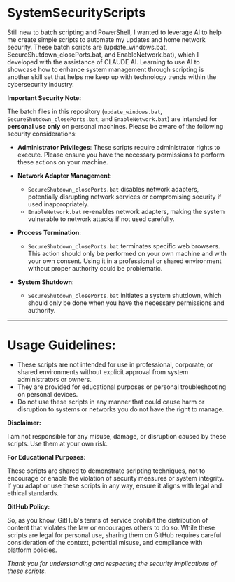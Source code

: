 # SystemSecurityScripts

Still new to batch scripting and PowerShell, I wanted to leverage AI to help me create simple scripts to automate my updates and home network security. These batch scripts are (update_windows.bat, SecureShutdown_closePorts.bat, and EnableNetwork.bat), which I developed with the assistance of CLAUDE AI. Learning to use AI to showcase how to enhance system management through scripting is another skill set that helps me keep up with technology trends within the cybersecurity industry. 

**Important Security Note:**

The batch files in this repository (`update_windows.bat`, `SecureShutdown_closePorts.bat`, and `EnableNetwork.bat`) are intended for **personal use only** on personal machines. Please be aware of the following security considerations:

- **Administrator Privileges**: These scripts require administrator rights to execute. Please ensure you have the necessary permissions to perform these actions on your machine.

- **Network Adapter Management**: 
  - `SecureShutdown_closePorts.bat` disables network adapters, potentially disrupting network services or compromising security if used inappropriately. 
  - `EnableNetwork.bat` re-enables network adapters, making the system vulnerable to network attacks if not used carefully. 

- **Process Termination**: 
  - `SecureShutdown_closePorts.bat` terminates specific web browsers. This action should only be performed on your own machine and with your own consent. Using it in a professional or shared environment without proper authority could be problematic.

- **System Shutdown**: 
  - `SecureShutdown_closePorts.bat` initiates a system shutdown, which should only be done when you have the necessary permissions and authority.





---------------------------------
# **Usage Guidelines:**

- These scripts are not intended for use in professional, corporate, or shared environments without explicit approval from system administrators or owners.
- They are provided for educational purposes or personal troubleshooting on personal devices.
- Do not use these scripts in any manner that could cause harm or disruption to systems or networks you do not have the right to manage.

**Disclaimer:**

I am not responsible for any misuse, damage, or disruption caused by these scripts. Use them at your own risk.


**For Educational Purposes:**

These scripts are shared to demonstrate scripting techniques, not to encourage or enable the violation of security measures or system integrity. If you adapt or use these scripts in any way, ensure it aligns with legal and ethical standards.

**GitHub Policy:**

So, as you know, GitHub's terms of service prohibit the distribution of content that violates the law or encourages others to do so. While these scripts are legal for personal use, sharing them on GitHub requires careful consideration of the context, potential misuse, and compliance with platform policies.

*Thank you for understanding and respecting the security implications of these scripts.*
